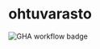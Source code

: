 # ohtuvarasto

![GHA workflow badge](https://github.com/filippahognasbacka/ohtuvarasto1/workflows/CI/badge.svg)
